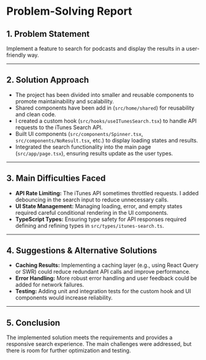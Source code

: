 # Problem-Solving Report

## 1. Problem Statement

Implement a feature to search for podcasts and display the results in a user-friendly way.

---

## 2. Solution Approach

- The project has been divided into smaller and reusable components to promote maintainability and scalability.
- Shared components have been add in (`src/home/shared`) for reusability and clean code.
- I created a custom hook (`src/hooks/useITunesSearch.tsx`) to handle API requests to the iTunes Search API.
- Built UI components (`src/components/Spinner.tsx`, `src/components/NoResult.tsx`, etc.) to display loading states and results.
- Integrated the search functionality into the main page (`src/app/page.tsx`), ensuring results update as the user types.

---

## 3. Main Difficulties Faced

- **API Rate Limiting:** The iTunes API sometimes throttled requests. I added debouncing in the search input to reduce unnecessary calls.
- **UI State Management:** Managing loading, error, and empty states required careful conditional rendering in the UI components.
- **TypeScript Types:** Ensuring type safety for API responses required defining and refining types in `src/types/itunes-search.ts`.

---

## 4. Suggestions & Alternative Solutions

- **Caching Results:** Implementing a caching layer (e.g., using React Query or SWR) could reduce redundant API calls and improve performance.
- **Error Handling:** More robust error handling and user feedback could be added for network failures.
- **Testing:** Adding unit and integration tests for the custom hook and UI components would increase reliability.

---

## 5. Conclusion

The implemented solution meets the requirements and provides a responsive search experience. The main challenges were addressed, but there is room for further optimization and testing. 